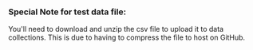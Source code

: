 
### Special Note for test data file:
You'll need to download and unzip the csv file to upload it to data collections. This is due to having to compress the file to host on GitHub.
